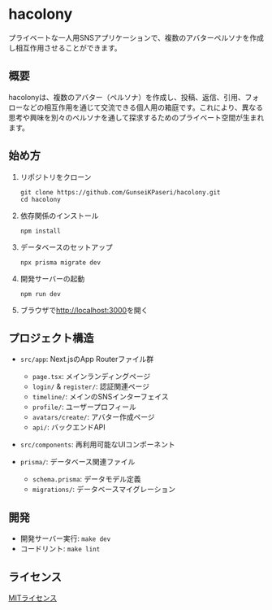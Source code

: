 # hacolony

プライベートな一人用SNSアプリケーションで、複数のアバターペルソナを作成し相互作用させることができます。

## 概要

hacolonyは、複数のアバター（ペルソナ）を作成し、投稿、返信、引用、フォローなどの相互作用を通じて交流できる個人用の箱庭です。これにより、異なる思考や興味を別々のペルソナを通して探求するためのプライベート空間が生まれます。

## 始め方

1. リポジトリをクローン

   ```
   git clone https://github.com/GunseiKPaseri/hacolony.git
   cd hacolony
   ```

2. 依存関係のインストール

   ```
   npm install
   ```

3. データベースのセットアップ

   ```
   npx prisma migrate dev
   ```

4. 開発サーバーの起動

   ```
   npm run dev
   ```

5. ブラウザで[http://localhost:3000](http://localhost:3000)を開く

## プロジェクト構造

- `src/app`: Next.jsのApp Routerファイル群

  - `page.tsx`: メインランディングページ
  - `login/` & `register/`: 認証関連ページ
  - `timeline/`: メインのSNSインターフェイス
  - `profile/`: ユーザープロフィール
  - `avatars/create/`: アバター作成ページ
  - `api/`: バックエンドAPI

- `src/components`: 再利用可能なUIコンポーネント
- `prisma/`: データベース関連ファイル
  - `schema.prisma`: データモデル定義
  - `migrations/`: データベースマイグレーション

## 開発

- 開発サーバー実行: `make dev`
- コードリント: `make lint`

## ライセンス

[MITライセンス](LICENSE)
